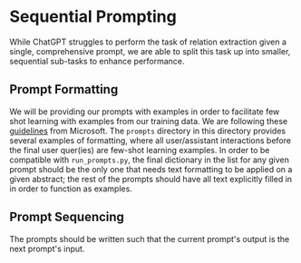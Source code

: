# Sequential Prompting
While ChatGPT struggles to perform the task of relation extraction given a single, comprehensive prompt, we are able to split this task up into smaller, sequential sub-tasks to enhance performance.

## Prompt Formatting
We will be providing our prompts with examples in order to facilitate few shot learning with examples from our training data. We are following these [guidelines](https://learn.microsoft.com/en-us/azure/cognitive-services/openai/how-to/chatgpt?pivots=programming-language-chat-completions) from Microsoft. The `prompts` directory in this directory provides several examples of formatting, where all user/assistant interactions before the final user quer(ies) are few-shot learning examples. In order to be compatible with `run_prompts.py`, the final dictionary in the list for any given prompt should be the only one that needs text formatting to be applied on a given abstract; the rest of the prompts should have all text explicitly filled in in order to function as examples.

## Prompt Sequencing
The prompts should be written such that the current prompt's output is the next prompt's input.
